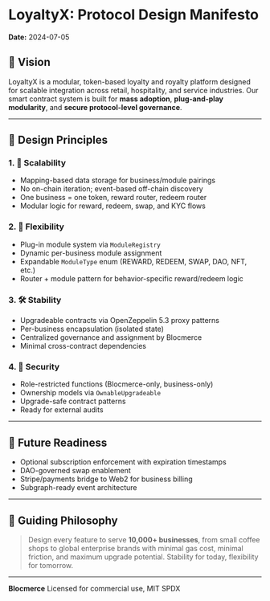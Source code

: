# LoyaltyX: Protocol Design Manifesto

**Date:** 2024-07-05

## 🎯 Vision
LoyaltyX is a modular, token-based loyalty and royalty platform designed for scalable integration across retail, hospitality, and service industries. Our smart contract system is built for **mass adoption**, **plug-and-play modularity**, and **secure protocol-level governance**.

---

## 🧱 Design Principles

### 1. 🔄 Scalability
- Mapping-based data storage for business/module pairings
- No on-chain iteration; event-based off-chain discovery
- One business = one token, reward router, redeem router
- Modular logic for reward, redeem, swap, and KYC flows

### 2. 🧩 Flexibility
- Plug-in module system via `ModuleRegistry`
- Dynamic per-business module assignment
- Expandable `ModuleType` enum (REWARD, REDEEM, SWAP, DAO, NFT, etc.)
- Router + module pattern for behavior-specific reward/redeem logic

### 3. 🛠 Stability
- Upgradeable contracts via OpenZeppelin 5.3 proxy patterns
- Per-business encapsulation (isolated state)
- Centralized governance and assignment by Blocmerce
- Minimal cross-contract dependencies

### 4. 🔐 Security
- Role-restricted functions (Blocmerce-only, business-only)
- Ownership models via `OwnableUpgradeable`
- Upgrade-safe contract patterns
- Ready for external audits

---

## 🚀 Future Readiness
- Optional subscription enforcement with expiration timestamps
- DAO-governed swap enablement
- Stripe/payments bridge to Web2 for business billing
- Subgraph-ready event architecture

---

## 🧠 Guiding Philosophy

> Design every feature to serve **10,000+ businesses**, from small coffee shops to global enterprise brands with minimal gas cost, minimal friction, and maximum upgrade potential. Stability for today, flexibility for tomorrow.

---

**Blocmerce**
Licensed for commercial use, MIT SPDX

